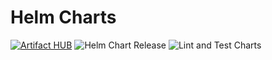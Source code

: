 # Helm Charts

[![Artifact HUB](https://img.shields.io/endpoint?url=https://artifacthub.io/badge/repository/skyoo2003)](https://artifacthub.io/packages/search?repo=skyoo2003)
![Helm Chart Release](https://github.com/skyoo2003/helm-charts/workflows/Helm%20Chart%20Release/badge.svg)
![Lint and Test Charts](https://github.com/skyoo2003/helm-charts/workflows/Lint%20and%20Test%20Charts/badge.svg)
